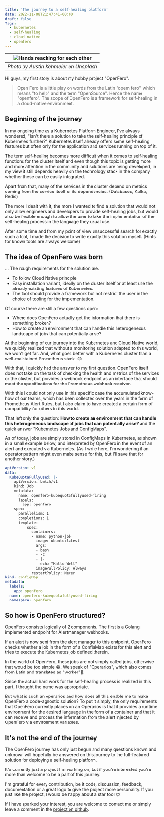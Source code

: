 ```yaml
---
title: 'The journey to a self-healing platform'
date: 2022-11-08T21:47:41+00:00
draft: false
Tags:
  - kubernetes
  - self-healing
  - cloud native
  - openfero
---
```


| ![Hands reaching for each other](https://cdn-images-1.medium.com/max/1600/0*BttpClgrW2Yrq-Bv) |
|:--:|
| *Photo by Austin Kehmeier on Unsplash* |

Hi guys, my first story is about my hobby project "OpenFero".

>Open Fero is a little play on words from the Latin "opem fero", which means "to help" and the term "OpenSource". Hence the name "openfero". The scope of OpenFero is a framework for self-healing in a cloud-native environment.

## Beginning of the journey

In my ongoing time as a Kubernetes Platform Engineer, I've always wondered, "Isn't there a solution to take the self-healing principle of Kubernetes further?" Kubernetes itself already offers some self-healing features but often only for the application and services running on top of it.

The term self-healing becomes more difficult when it comes to self-healing functions for the cluster itself and even though this topic is getting more and more attention in the community and solutions are being developed, in my view it still depends heavily on the technology stack in the company whether these can be easily integrated.

Apart from that, many of the services in the cluster depend on metrics coming from the service itself or its dependencies. (Databases, Kafka, Redis)

The more I dealt with it, the more I wanted to find a solution that would not only allow engineers and developers to provide self-healing jobs, but would also be flexible enough to allow the user to take the implementation of the self-healing process in the language they usual use.

After some time and from my point of view unsuccessful search for exactly such a tool, I made the decision to write exactly this solution myself. (Hints for known tools are always welcome)

## The idea of OpenFero was born

… The rough requirements for the solution are.

* To follow Cloud Native principle
* Easy installation variant, ideally on the cluster itself or at least use the already existing features of Kubernetes.
* The tool should provide a framework but not restrict the user in the choice of tooling for the implementation.

Of course there are still a few questions open:

* Where does OpenFero actually get the information that there is something broken?
* How to create an environment that can handle this heterogeneous landscape of jobs that can potentially arise?

At the beginning of our journey into the Kubernetes and Cloud Native world, we quickly realized that without a monitoring solution adapted to this world, we won't get far. And, what goes better with a Kubernetes cluster than a well-maintained Prometheus stack. 😉

With that, I quickly had the answer to my first question. OpenFero itself does not take on the task of checking the health and metrics of the services or the cluster, but provides a webhook endpoint as an interface that should meet the specifications for the Prometheus webhook receiver.

With this I could not only use in this specific case the accumulated know-how of our teams, which has been collected over the years in the form of Prometheus Alert Rules, but I also claim to have created a certain form of compatibility for others in this world.

That left only the question: **How to create an environment that can handle this heterogeneous landscape of jobs that can potentially arise?** and the quick answer "Kubernetes Jobs and ConfigMaps".

As of today, jobs are simply stored in ConfigMaps in Kubernetes, as shown in a small example below, and interpreted by OpenFero in the event of an alert and executed via Kubernetes. (As I write here, I'm wondering if an operator pattern might even make sense for this, but I'll save that for another story.)

```yaml
apiVersion: v1
data:
  KubeQuotaFullyUsed: |-
    apiVersion: batch/v1
    kind: Job
    metadata:
      name: openfero-kubequotafullyused-firing
      labels:
        app: openfero
    spec:
      parallelism: 1
      completions: 1
      template:
          spec:
            containers:
            - name: python-job
              image: ubuntu:latest
              args:
              - bash
              - -c
              - |-
                echo "Hallo Welt"
              imagePullPolicy: Always
            restartPolicy: Never
kind: ConfigMap
metadata:
  labels:
    app: openfero
  name: openfero-kubequotafullyused-firing
  namespace: openfero
```

## So how is OpenFero structured?

OpenFero consists logically of 2 components. The first is a Golang implemented endpoint for Alertmanager webhooks.

If an alert is now sent from the alert manager to this endpoint, OpenFero checks whether a job in the form of a ConfigMap exists for this alert and tries to execute the Kubernetes job defined therein.

In the world of OpenFero, these jobs are not simply called jobs, otherwise that would be too simple 😁. We speak of "Operarios", which also comes from Latin and translates as "worker"💪.

Since the actual hard work for the self-healing process is realized in this part, I thought the name was appropriate.

But what is such an operarios and how does all this enable me to make OpenFero a code-agnostic solution?
To put it simply, the only requirements that OpenFero currently places on an Operarios is that it provides a runtime environment for the desired language in the form of a container and that it can receive and process the information from the alert injected by OpenFero via environment variables.

## It's not the end of the journey

The OpenFero journey has only just begun and many questions known and unknown will hopefully be answered on this journey to the full-featured solution for deploying a self-healing platform.

It's currently just a project I'm working on, but if you're interested you're more than welcome to be a part of this journey.

I'm grateful for every contribution, be it code, discussion, feedback, documentation or a great logo to give the project more personality. If you just like the project, I would be happy about a star too! 😊

If I have sparked your interest, you are welcome to contact me or simply leave a comment in the [project on github](https://medium.com/r/?url=https%3A%2F%2Fgithub.com%2FPayback159%2Fopenfero).